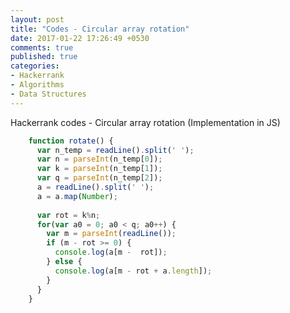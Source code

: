 ```yaml
---
layout: post
title: "Codes - Circular array rotation"
date: 2017-01-22 17:26:49 +0530
comments: true
published: true
categories: 
- Hackerrank
- Algorithms
- Data Structures
---
```

Hackerrank codes - Circular array rotation (Implementation in JS)
``` javascript max-draw.js https://gist.github.com/kiranml1/2c805c44a4b722e40186013470d5ad64 
    function rotate() {
      var n_temp = readLine().split(' ');
      var n = parseInt(n_temp[0]);
      var k = parseInt(n_temp[1]);
      var q = parseInt(n_temp[2]);
      a = readLine().split(' ');
      a = a.map(Number);
    
      var rot = k%n;
      for(var a0 = 0; a0 < q; a0++) {
        var m = parseInt(readLine());
        if (m - rot >= 0) {
          console.log(a[m -  rot]);
        } else {
          console.log(a[m - rot + a.length]);
        }
      }
    }
```